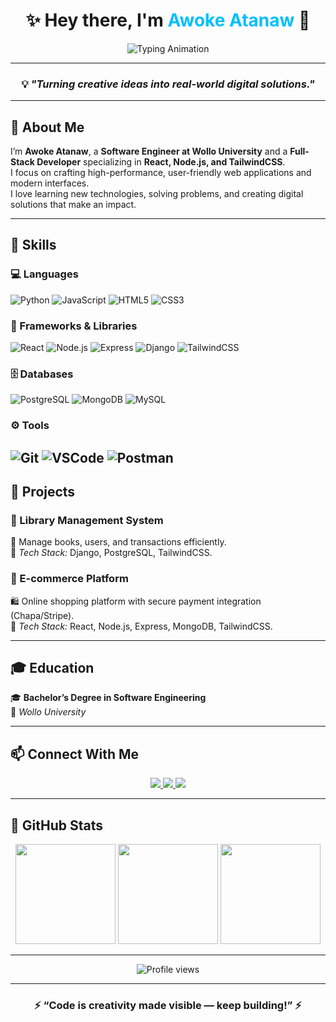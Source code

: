 <!-- 🌌 Awoke Atanaw GitHub Profile -->

<div align="center">

<h1 align="center">
✨ Hey there, I'm <span style="color:#00BFFF;">Awoke Atanaw</span> 👋
</h1>

<img src="https://readme-typing-svg.demolab.com?font=Fira+Code&pause=1000&color=00FFFF&center=true&vCenter=true&width=435&lines=Full+Stack+Web+Developer;React+%2B+Node.js+%2B+TailwindCSS+Specialist;Django+%26+Python+Developer;Passionate+Problem+Solver" alt="Typing Animation" />

---

### 💡 *"Turning creative ideas into real-world digital solutions."*

</div>

---

## 🚀 About Me
I’m **Awoke Atanaw**, a **Software Engineer at Wollo University** and a **Full-Stack Developer** specializing in **React, Node.js, and TailwindCSS**.  
I focus on crafting high-performance, user-friendly web applications and modern interfaces.  
I love learning new technologies, solving problems, and creating digital solutions that make an impact.

---

## 🧠 Skills

### 💻 Languages
![Python](https://img.shields.io/badge/Python-3776AB?style=for-the-badge&logo=python&logoColor=white)
![JavaScript](https://img.shields.io/badge/JavaScript-F7DF1E?style=for-the-badge&logo=javascript&logoColor=black)
![HTML5](https://img.shields.io/badge/HTML5-E34F26?style=for-the-badge&logo=html5&logoColor=white)
![CSS3](https://img.shields.io/badge/CSS3-1572B6?style=for-the-badge&logo=css3&logoColor=white)

### 🧩 Frameworks & Libraries
![React](https://img.shields.io/badge/React-20232A?style=for-the-badge&logo=react&logoColor=61DAFB)
![Node.js](https://img.shields.io/badge/Node.js-43853D?style=for-the-badge&logo=node.js&logoColor=white)
![Express](https://img.shields.io/badge/Express.js-404D59?style=for-the-badge)
![Django](https://img.shields.io/badge/Django-092E20?style=for-the-badge&logo=django&logoColor=white)
![TailwindCSS](https://img.shields.io/badge/TailwindCSS-38B2AC?style=for-the-badge&logo=tailwind-css&logoColor=white)

### 🗄️ Databases
![PostgreSQL](https://img.shields.io/badge/PostgreSQL-316192?style=for-the-badge&logo=postgresql&logoColor=white)
![MongoDB](https://img.shields.io/badge/MongoDB-4EA94B?style=for-the-badge&logo=mongodb&logoColor=white)
![MySQL](https://img.shields.io/badge/MySQL-005C84?style=for-the-badge&logo=mysql&logoColor=white)

### ⚙️ Tools
![Git](https://img.shields.io/badge/Git-F05033?style=for-the-badge&logo=git&logoColor=white)
![VSCode](https://img.shields.io/badge/VS_Code-0078D4?style=for-the-badge&logo=visual-studio-code&logoColor=white)
![Postman](https://img.shields.io/badge/Postman-FF6C37?style=for-the-badge&logo=postman&logoColor=white)
---

## 💼 Projects

### 🏫 Library Management System
📘 Manage books, users, and transactions efficiently.  
🔹 *Tech Stack:* Django, PostgreSQL, TailwindCSS.

### 🛒 E-commerce Platform
🛍️ Online shopping platform with secure payment integration (Chapa/Stripe).  
🔹 *Tech Stack:* React, Node.js, Express, MongoDB, TailwindCSS.

---

## 🎓 Education
🎓 **Bachelor’s Degree in Software Engineering**  
📍 *Wollo University*

---

## 📫 Connect With Me

<p align="center">
  <a href="mailto:Awokeatanaw12@gmail.com">
    <img src="https://img.shields.io/badge/Email-D14836?style=for-the-badge&logo=gmail&logoColor=white" />
  </a>
  <a href="https://www.linkedin.com/in/awoke-atanaw-6671a9360/">
    <img src="https://img.shields.io/badge/LinkedIn-0077B5?style=for-the-badge&logo=linkedin&logoColor=white" />
  </a>
  <a href="https://github.com/Awokeatanaw">
    <img src="https://img.shields.io/badge/GitHub-000000?style=for-the-badge&logo=github&logoColor=white" />
  </a>
</p>

---

## 🌟 GitHub Stats

<div align="center">

<img src="https://github-readme-stats.vercel.app/api?username=Awokeatanaw&show_icons=true&theme=radical" height="160" />
<img src="https://github-readme-streak-stats.herokuapp.com/?user=Awokeatanaw&theme=radical" height="160" />
<img src="https://github-readme-stats.vercel.app/api/top-langs/?username=Awokeatanaw&layout=compact&theme=radical" height="160" />

</div>

---

<p align="center">
  <img src="https://komarev.com/ghpvc/?username=Awokeatanaw&label=Profile+Views&color=brightgreen&style=flat" alt="Profile views" />
</p>

---

<h3 align="center">⚡ “Code is creativity made visible — keep building!” ⚡</h3>


